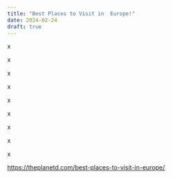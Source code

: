 ```yaml
---
title: "Best Places to Visit in  Europe!"
date: 2024-02-24
draft: true
---
```


x

x

x

x

x

x

x

x

x  
  
https://theplanetd.com/best-places-to-visit-in-europe/
